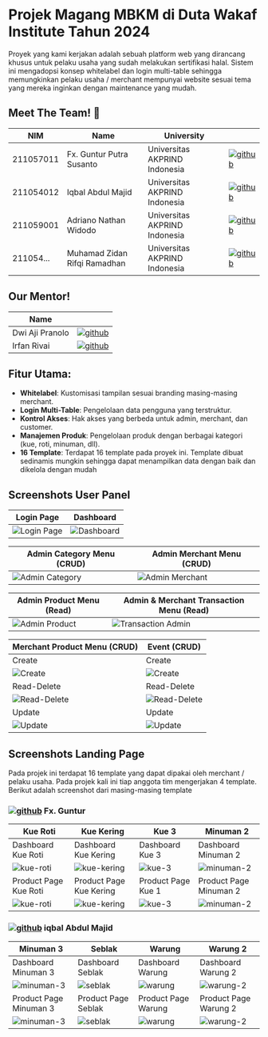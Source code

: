 # Projek Magang MBKM di Duta Wakaf Institute Tahun 2024

Proyek yang kami kerjakan adalah sebuah platform web yang dirancang khusus untuk pelaku usaha yang sudah melakukan sertifikasi halal. Sistem ini mengadopsi konsep whitelabel dan login multi-table sehingga memungkinkan pelaku usaha / merchant mempunyai website sesuai tema yang mereka inginkan dengan maintenance yang mudah.


## Meet The Team! 👋

| NIM | Name | University |  |
| ----- | ----- | -----  | ----- |
| 211057011 | Fx. Guntur Putra Susanto | Universitas AKPRIND Indonesia | [![github](https://github.com/user-attachments/assets/2d8f88ff-0d0d-493c-b1e8-d666b8bd6c8d)](https://github.com/fx-guntur) |
| 211054012 | Iqbal Abdul Majid | Universitas AKPRIND Indonesia | [![github](https://github.com/user-attachments/assets/2d8f88ff-0d0d-493c-b1e8-d666b8bd6c8d)](https://github.com/iqbalabdulmajid) |
| 211059001 | Adriano Nathan Widodo | Universitas AKPRIND Indonesia | [![github](https://github.com/user-attachments/assets/2d8f88ff-0d0d-493c-b1e8-d666b8bd6c8d)](https://github.com/fx-guntur) |
| 211054... | Muhamad Zidan Rifqi Ramadhan | Universitas AKPRIND Indonesia | [![github](https://github.com/user-attachments/assets/2d8f88ff-0d0d-493c-b1e8-d666b8bd6c8d)](https://github.com/fx-guntur) |

## Our Mentor!
| Name |  |
| ----- | ----- |
| Dwi Aji Pranolo | [![github](https://github.com/user-attachments/assets/2d8f88ff-0d0d-493c-b1e8-d666b8bd6c8d)](https://github.com/fx-guntur) |
| Irfan Rivai | [![github](https://github.com/user-attachments/assets/2d8f88ff-0d0d-493c-b1e8-d666b8bd6c8d)](https://github.com/fx-guntur) |

## Fitur Utama:

* **Whitelabel**: Kustomisasi tampilan sesuai branding masing-masing merchant.
* **Login Multi-Table**: Pengelolaan data pengguna yang terstruktur.
* **Kontrol Akses**: Hak akses yang berbeda untuk admin, merchant, dan customer.
* **Manajemen Produk**: Pengelolaan produk dengan berbagai kategori (kue, roti, minuman, dll).
* **16 Template**: Terdapat 16 template pada proyek ini. Template dibuat sedinamis mungkin sehingga dapat menampilkan data dengan baik dan dikelola dengan mudah


## Screenshots User Panel
| Login Page | Dashboard |
| ----------- | ----------- |
| ![Login Page](https://github.com/user-attachments/assets/5937056e-0dfd-45c2-a6b4-854cb9dd2fb3)      | ![Dashboard](https://github.com/user-attachments/assets/1069e871-cbe0-4d0c-b6db-b72b14b43ea8) |
 
| Admin Category Menu (CRUD)     | Admin Merchant Menu (CRUD) |
| ----------- | ----------- |
| ![Admin Category](https://github.com/user-attachments/assets/2ff51d09-7e49-426d-8d99-908f21706f71) | ![Admin Merchant](https://github.com/user-attachments/assets/08093cbb-940f-451e-8f1d-e13ed84e7df2) |

| Admin Product Menu (Read)     | Admin & Merchant Transaction Menu (Read) |
| ----------- | ----------- |
| ![Admin Product](https://github.com/user-attachments/assets/58001493-71aa-425f-95ac-328aeb14a454) | ![Transaction Admin](https://github.com/user-attachments/assets/e71e3410-aaa9-4c57-8d00-ca01768664ba) |

| Merchant Product Menu (CRUD)     | Event (CRUD) |
| ----------- | ----------- |
| Create  | Create |
| ![Create](https://github.com/user-attachments/assets/864f51b1-4428-45a3-bc40-b694b947d414) | ![Create](https://github.com/user-attachments/assets/dee4f24d-2d81-421c-b2c0-062806291689) |
| Read-Delete | Read-Delete |
| ![Read-Delete](https://github.com/user-attachments/assets/bbf63f2c-4b34-44b0-a592-5084194eddeb) | ![Read-Delete](https://github.com/user-attachments/assets/22d98774-5ea1-48c5-93e6-f6663c036ffb) |
| Update | Update |
![Update](https://github.com/user-attachments/assets/844e1052-91bd-4035-a189-f838e8cd2b01) | ![Update](https://github.com/user-attachments/assets/741ec416-d88b-4b32-b262-167258157108) |

## Screenshots Landing Page
Pada projek ini terdapat 16 template yang dapat dipakai oleh merchant / pelaku usaha. Pada projek kali ini tiap anggota tim mengerjakan 4 template. Berikut adalah screenshot dari masing-masing template

### [![github](https://github.com/user-attachments/assets/2d8f88ff-0d0d-493c-b1e8-d666b8bd6c8d)](https://github.com/fx-guntur) Fx. Guntur
| Kue Roti | Kue Kering | Kue 3 | Minuman 2 |
| ----------- | ----------- | ----------- | ----------- |
| Dashboard Kue Roti | Dashboard Kue Kering | Dashboard Kue 3 | Dashboard Minuman 2 |
| ![kue-roti](https://github.com/user-attachments/assets/7602d6d1-afad-4b98-8dae-55f2df385bf5) | ![kue-kering](https://github.com/user-attachments/assets/0dbcffe6-47fd-4167-8bc6-8283be593cbc) | ![kue-3](https://github.com/user-attachments/assets/e22b56fb-3609-401f-8c6f-028a3949e8d1) | ![minuman-2](https://github.com/user-attachments/assets/f31078da-7585-485e-9ddd-5f61a62ab468) |
| Product Page Kue Roti | Product Page Kue Kering | Product Page Kue 1 | Product Page Minuman 2 |
| ![kue-roti](https://github.com/user-attachments/assets/40eecad1-e3bb-4ade-ad55-a753482042cf) | ![kue-kering](https://github.com/user-attachments/assets/cf7c9868-8969-426a-9ee9-1152549be521) | ![kue-3](https://github.com/user-attachments/assets/e670955b-da5e-47c5-b373-b3c9d315f288) | ![minuman-2](https://github.com/user-attachments/assets/c9f949d1-dd34-4386-bd02-3c0b8fe89d64) |

### [![github](https://github.com/user-attachments/assets/2d8f88ff-0d0d-493c-b1e8-d666b8bd6c8d)](https://github.com/iqbalabdulmajid) iqbal Abdul Majid
| Minuman 3 | Seblak | Warung | Warung 2 |
| ----------- | ----------- | ----------- | ----------- |
| Dashboard Minuman 3 | Dashboard Seblak | Dashboard Warung | Dashboard Warung 2 |
| ![minuman-3](https://github.com/user-attachments/assets/ced2f6c8-eff2-4a23-a32b-100d0c80957d) | ![seblak](https://github.com/user-attachments/assets/add1ff4a-8e4b-4ed2-9555-033bb8ba6697) | ![warung](https://github.com/user-attachments/assets/1a50f18a-17b3-4ec8-9b40-28c5c764630d) | ![warung-2](https://github.com/user-attachments/assets/dc8dfc90-a2bf-49a3-973b-c3b52f30bf94) |
| Product Page Minuman 3 | Product Page Seblak | Product Page Warung | Product Page Warung 2|
| ![minuman-3](https://github.com/user-attachments/assets/65688d40-3c68-427e-95b4-eb6644c87f95) | ![seblak](https://github.com/user-attachments/assets/4a12e310-5447-4820-a23b-62b8b631efa9) | ![warung](https://github.com/user-attachments/assets/9a139133-f5a3-4b73-8c6f-0441ac67ce28) | ![warung-2](https://github.com/user-attachments/assets/69e19218-d135-4ac8-b4ad-e1210e3d895a) |

<!---
| Tema 1 | Tema 2 | Tema 3 | Tema 4 |
| ----------- | ----------- | ----------- | ----------- |
| Dashboard Tema 1 | Dashboard Tema 2 | Dashboar!
d Tema 3 | Dashboard Tema 4 |

| image_link | image_link | image_link | image_link |
| Product Page Tema 1 | Product Page Tema 2 | Product Page Tema 1 | Product Page Tema 2 |
| image_link | image_link | image_link | image_link |
!>







 





